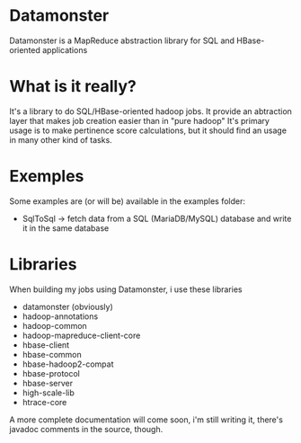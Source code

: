 # Datamonster
Datamonster is a MapReduce abstraction library for SQL and HBase-oriented applications

# What is it really?
It's a library to do SQL/HBase-oriented hadoop jobs. It provide an abtraction layer that makes job creation easier than in "pure hadoop"
It's primary usage is to make pertinence score calculations, but it should find an usage in many other kind of tasks.

# Exemples
Some examples are (or will be) available in the examples folder:
* SqlToSql -> fetch data from a SQL (MariaDB/MySQL) database and write it in the same database

# Libraries
When building my jobs using Datamonster, i use these libraries
* datamonster (obviously)
* hadoop-annotations
* hadoop-common
* hadoop-mapreduce-client-core
* hbase-client
* hbase-common
* hbase-hadoop2-compat
* hbase-protocol
* hbase-server
* high-scale-lib
* htrace-core


A more complete documentation will come soon, i'm still writing it, there's javadoc comments in the source, though.

